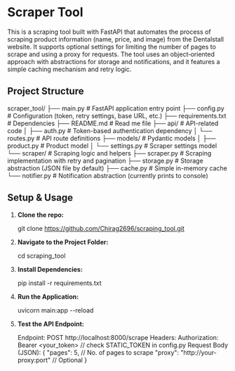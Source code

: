 # Scraper Tool

This is a scraping tool built with FastAPI that automates the process of scraping product information (name, price, and image) from the Dentalstall website. It supports optional settings for limiting the number of pages to scrape and using a proxy for requests. The tool uses an object‐oriented approach with abstractions for storage and notifications, and it features a simple caching mechanism and retry logic.

## Project Structure

scraper_tool/
├── main.py                # FastAPI application entry point
├── config.py              # Configuration (token, retry settings, base URL, etc.)
├── requirements.txt       # Dependencies
├── README.md              # Read me file
├── api/                   # API-related code
│   ├── auth.py            # Token-based authentication dependency
│   └── routes.py          # API route definitions
├── models/                # Pydantic models
│   ├── product.py         # Product model
│   └── settings.py        # Scraper settings model
└── scraper/               # Scraping logic and helpers
    ├── scraper.py         # Scraping implementation with retry and pagination
    ├── storage.py         # Storage abstraction (JSON file by default)
    ├── cache.py           # Simple in-memory cache
    └── notifier.py        # Notification abstraction (currently prints to console)



## Setup & Usage

1. **Clone the repo:**

   git clone https://github.com/Chirag2696/scraping_tool.git

2. **Navigate to the Project Folder:**

   cd scraping_tool

3. **Install Dependencies:**

   pip install -r requirements.txt

4. **Run the Application:**

   uvicorn main:app --reload

5. **Test the API Endpoint:**

   Endpoint: POST http://localhost:8000/scrape
   Headers: Authorization: Bearer <your_token>     // check STATIC_TOKEN in config.py
   Request Body (JSON): {
         "pages": 5,    // No. of pages to scrape
         "proxy": "http://your-proxy:port"    // Optional
      }
